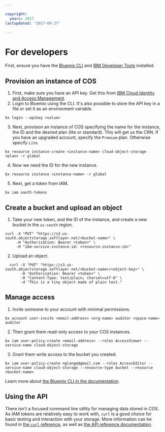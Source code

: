 ```yaml
---

copyright:
  years: 2017
lastupdated: "2017-09-27"

---
```


# For developers

First, ensure you have the [Bluemix CLI](https://clis.ng.bluemix.net/ui/home.html) and [IBM Developer Tools](https://console.bluemix.net/docs/cloudnative/dev_cli.html) installed.

## Provision an instance of COS
  1. First, make sure you have an API key.  Get this from [IBM Cloud Identity and Access Management](https://www.bluemix.net/iam/#/apikeys).
  2. Login to Bluemix using the CLI.  It's also possible to store the API key in a file or set it as an environment variable.

```
bx login --apikey <value>
```
  3. Next, provision an instance of COS specifying the name for the instance, the ID and the desired plan (lite or standard).  This will get us the CRN.  If you have an upgraded account, specify the `Premium` plan.  Otherwise specify `Lite`.

```
bx resource instance-create <instance-name> cloud-object-storage <plan> -r global
```

  4. Now we need the ID for the new instance.

```
bx resource instance <instance-name> -r global
```

  5. Next, get a token from IAM.

```
bx iam oauth-tokens
```

## Create a bucket and upload an object

  1. Take your new token, and the ID of the instance, and create a new bucket in the `us-south` region.

```
curl -X "PUT" "https://s3.us-south.objectstorage.softlayer.net/<bucket-name>" \
     -H "Authorization: Bearer <token>" \
     -H "ibm-service-instance-id: <resource-instance-id>"
```

  2. Upload an object.

```
  curl -X "PUT" "https://s3.us-south.objectstorage.softlayer.net/<bucket-name>/<object-key>" \
       -H "Authorization: Bearer <token>" \
       -H "Content-Type: text/plain; charset=utf-8" \
       -d "This is a tiny object made of plain text."
```

## Manage access

  1. Invite someone to your account with minimal permissions.

```
bx account user-invite <email-address> <org-name> auditor <space-name> auditor
```

  2. Then grant them read-only access to your COS instances.

```
bx iam user-policy-create <email-address> --roles AccessViewer --service-name cloud-object-storage
```

  3. Grant them write access to the bucket you created.

```
bx iam user-policy-create nglange@gmail.com --roles AccessEditor --service-name cloud-object-storage --resource-type bucket --resource <bucket-name>
```

Learn more about [the Bluemix CLI in the documentation](docs/cli/reference/bluemix_cli/bx_cli.html).

## Using the API

There isn't a focused command line utility for managing data stored in COS.  As IAM tokens are relatively easy to work with, `curl` is a good choice for basic testing and interaction with your storage.  More information can be found in [the `curl` reference](docs/services/cloud-object-storage/cli/curl.html), as well as [the API reference documentation](docs/services/cloud-object-storage/api-reference/about-compatibility-api.html).
